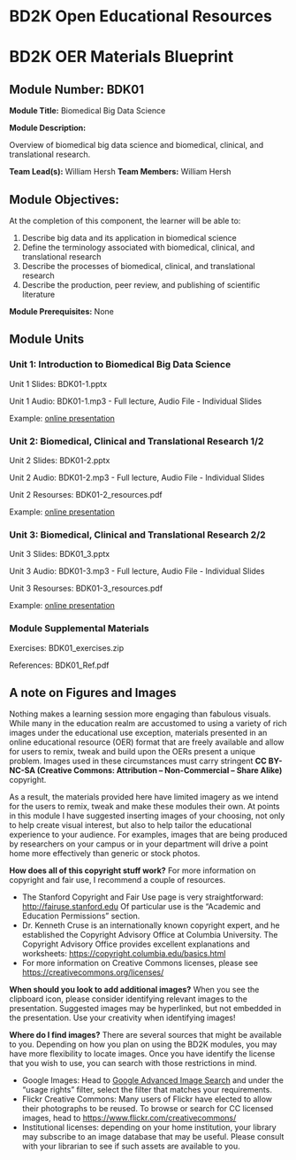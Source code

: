 # BD2K Open Educational Resources


# BD2K OER Materials Blueprint



## Module Number: BDK01

**Module Title:** Biomedical Big Data Science

**Module Description:**

Overview of biomedical big data science and biomedical, clinical, and translational research.

**Team Lead(s):** William Hersh
**Team Members:** William Hersh

## Module Objectives:

At the completion of this component, the learner will be able to:

1. Describe big data and its application in biomedical science
2. Define the terminology associated with biomedical, clinical, and translational research
3. Describe the processes of biomedical, clinical, and translational research
4. Describe the production, peer review, and publishing of scientific literature

**Module Prerequisites:** None

## Module Units
### Unit 1: Introduction to Biomedical Big Data Science

Unit 1 Slides: BDK01-1.pptx

Unit 1 Audio: BDK01-1.mp3 - Full lecture, Audio File - Individual Slides

Example: [online presentation](https://dmice.ohsu.edu/bd2k/demo/BDK01-1/presentation_html5.html)

### Unit 2: Biomedical, Clinical and Translational Research 1/2

Unit 2 Slides: BDK01-2.pptx

Unit 2 Audio: BDK01-2.mp3 - Full lecture, Audio File - Individual Slides

Unit 2 Resourses: BDK01-2\_resources.pdf

Example: [online presentation](https://dmice.ohsu.edu/bd2k/demo/BDK01-2/presentation_html5.html)

### Unit 3: Biomedical, Clinical and Translational Research 2/2

Unit 3 Slides: BDK01\_3.pptx

Unit 3 Audio: BDK01-3.mp3 - Full lecture, Audio File - Individual Slides

Unit 3 Resourses: BDK01-3\_resources.pdf

Example: [online presentation](https://dmice.ohsu.edu/bd2k/demo/BDK01-3/presentation_html5.html)

### Module Supplemental Materials

Exercises: BDK01\_exercises.zip

References: BDK01\_Ref.pdf

## A note on Figures and Images

Nothing makes a learning session more engaging than fabulous visuals.  While many in the education realm are accustomed to using a variety of rich images under the educational use exception, materials presented in an online educational resource (OER) format that are freely available and allow for users to remix, tweak and build upon the OERs present a unique problem.  Images used in these circumstances must carry stringent **CC BY-NC-SA (Creative Commons: Attribution – Non-Commercial – Share Alike)** copyright.

As a result, the materials provided here have limited imagery as we intend for the users to remix, tweak and make these modules their own.  At points in this module I have suggested inserting images of your choosing, not only to help create visual interest, but also to help tailor the educational experience to your audience.  For examples, images that are being produced by researchers on your campus or in your department will drive a point home more effectively than generic or stock photos.

**How does all of this copyright stuff work?**  For more information on copyright and fair use, I recommend a couple of resources.

- The Stanford Copyright and Fair Use page is very straightforward: http://fairuse.stanford.edu  Of particular use is the “Academic and Education Permissions” section.  
- Dr. Kenneth Cruse is an internationally known copyright expert, and he established the Copyright Advisory Office at Columbia University.  The Copyright Advisory Office provides excellent explanations and worksheets: https://copyright.columbia.edu/basics.html 
- For more information on Creative Commons licenses, please see https://creativecommons.org/licenses/

**When should you look to add additional images?**  When you see the clipboard icon, please consider identifying relevant images to the presentation.  Suggested images may be hyperlinked, but not embedded in the presentation.  Use your creativity when identifying images!  

**Where do I find images?** There are several sources that might be available to you.  Depending on how you plan on using the BD2K modules, you may have more flexibility to locate images.  Once you have identify the license that you wish to use, you can search with those restrictions in mind.

- Google Images:  Head to [Google Advanced Image Search](http://www.google.com/advanced_image_search) and under the “usage rights” filter, select the filter that matches your requirements.
- Flickr Creative Commons:  Many users of Flickr have elected to allow their photographs to be reused.  To browse or search for CC licensed images, head to https://www.flickr.com/creativecommons/  
- Institutional licenses: depending on your home institution, your library may subscribe to an image database that may be useful.  Please consult with your librarian to see if such assets are available to you.
